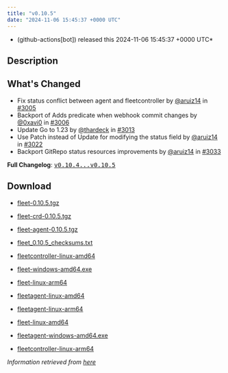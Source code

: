 ```yaml
---
title: "v0.10.5"
date: "2024-11-06 15:45:37 +0000 UTC"
---
```



* (github-actions[bot]) released this 2024-11-06 15:45:37 +0000 UTC*



## Description


<h2>What's Changed</h2>
<ul>
<li>Fix status conflict between agent and fleetcontroller by <a class="user-mention notranslate" data-hovercard-type="user" data-hovercard-url="/users/aruiz14/hovercard" data-octo-click="hovercard-link-click" data-octo-dimensions="link_type:self" href="https://github.com/aruiz14">@aruiz14</a> in <a class="issue-link js-issue-link" data-error-text="Failed to load title" data-id="2611784855" data-permission-text="Title is private" data-url="https://github.com/rancher/fleet/issues/3005" data-hovercard-type="pull_request" data-hovercard-url="/rancher/fleet/pull/3005/hovercard" href="https://github.com/rancher/fleet/pull/3005">#3005</a></li>
<li>Backport of Adds predicate when webhook commit changes by <a class="user-mention notranslate" data-hovercard-type="user" data-hovercard-url="/users/0xavi0/hovercard" data-octo-click="hovercard-link-click" data-octo-dimensions="link_type:self" href="https://github.com/0xavi0">@0xavi0</a> in <a class="issue-link js-issue-link" data-error-text="Failed to load title" data-id="2611795972" data-permission-text="Title is private" data-url="https://github.com/rancher/fleet/issues/3006" data-hovercard-type="pull_request" data-hovercard-url="/rancher/fleet/pull/3006/hovercard" href="https://github.com/rancher/fleet/pull/3006">#3006</a></li>
<li>Update Go to 1.23 by <a class="user-mention notranslate" data-hovercard-type="user" data-hovercard-url="/users/thardeck/hovercard" data-octo-click="hovercard-link-click" data-octo-dimensions="link_type:self" href="https://github.com/thardeck">@thardeck</a> in <a class="issue-link js-issue-link" data-error-text="Failed to load title" data-id="2613423442" data-permission-text="Title is private" data-url="https://github.com/rancher/fleet/issues/3013" data-hovercard-type="pull_request" data-hovercard-url="/rancher/fleet/pull/3013/hovercard" href="https://github.com/rancher/fleet/pull/3013">#3013</a></li>
<li>Use Patch instead of Update for modifying the status field by <a class="user-mention notranslate" data-hovercard-type="user" data-hovercard-url="/users/aruiz14/hovercard" data-octo-click="hovercard-link-click" data-octo-dimensions="link_type:self" href="https://github.com/aruiz14">@aruiz14</a> in <a class="issue-link js-issue-link" data-error-text="Failed to load title" data-id="2619084637" data-permission-text="Title is private" data-url="https://github.com/rancher/fleet/issues/3022" data-hovercard-type="pull_request" data-hovercard-url="/rancher/fleet/pull/3022/hovercard" href="https://github.com/rancher/fleet/pull/3022">#3022</a></li>
<li>Backport GitRepo status resources improvements by <a class="user-mention notranslate" data-hovercard-type="user" data-hovercard-url="/users/aruiz14/hovercard" data-octo-click="hovercard-link-click" data-octo-dimensions="link_type:self" href="https://github.com/aruiz14">@aruiz14</a> in <a class="issue-link js-issue-link" data-error-text="Failed to load title" data-id="2623779121" data-permission-text="Title is private" data-url="https://github.com/rancher/fleet/issues/3033" data-hovercard-type="pull_request" data-hovercard-url="/rancher/fleet/pull/3033/hovercard" href="https://github.com/rancher/fleet/pull/3033">#3033</a></li>
</ul>
<p><strong>Full Changelog</strong>: <a class="commit-link" href="https://github.com/rancher/fleet/compare/v0.10.4...v0.10.5"><tt>v0.10.4...v0.10.5</tt></a></p>



## Download


* [fleet-0.10.5.tgz](https://github.com/rancher/fleet/releases/download/v0.10.5/fleet-0.10.5.tgz)

* [fleet-crd-0.10.5.tgz](https://github.com/rancher/fleet/releases/download/v0.10.5/fleet-crd-0.10.5.tgz)

* [fleet-agent-0.10.5.tgz](https://github.com/rancher/fleet/releases/download/v0.10.5/fleet-agent-0.10.5.tgz)

* [fleet_0.10.5_checksums.txt](https://github.com/rancher/fleet/releases/download/v0.10.5/fleet_0.10.5_checksums.txt)

* [fleetcontroller-linux-amd64](https://github.com/rancher/fleet/releases/download/v0.10.5/fleetcontroller-linux-amd64)

* [fleet-windows-amd64.exe](https://github.com/rancher/fleet/releases/download/v0.10.5/fleet-windows-amd64.exe)

* [fleet-linux-arm64](https://github.com/rancher/fleet/releases/download/v0.10.5/fleet-linux-arm64)

* [fleetagent-linux-amd64](https://github.com/rancher/fleet/releases/download/v0.10.5/fleetagent-linux-amd64)

* [fleetagent-linux-arm64](https://github.com/rancher/fleet/releases/download/v0.10.5/fleetagent-linux-arm64)

* [fleet-linux-amd64](https://github.com/rancher/fleet/releases/download/v0.10.5/fleet-linux-amd64)

* [fleetagent-windows-amd64.exe](https://github.com/rancher/fleet/releases/download/v0.10.5/fleetagent-windows-amd64.exe)

* [fleetcontroller-linux-arm64](https://github.com/rancher/fleet/releases/download/v0.10.5/fleetcontroller-linux-arm64)




*Information retrieved from [here](https://github.com/rancher/fleet/releases/tag/v0.10.5)*

